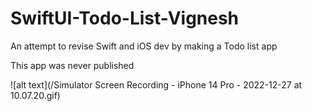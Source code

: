 # SwiftUI-Todo-List-Vignesh
An attempt to revise Swift and iOS dev by making a Todo list app

This app was never published

![alt text](/Simulator Screen Recording - iPhone 14 Pro - 2022-12-27 at 10.07.20.gif)
